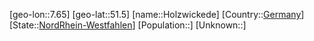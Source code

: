 ﻿---
location: [51.5,7.65]
type: City
tags:
- geo/City


SpocWebEntityId: 31008
isDeleted: false
confidential: public

---
[geo-lon::7.65]
[geo-lat::51.5]
[name::Holzwickede]
[Country::[Germany](geo/Continent/Europe/Germany.md)]
[State::[NordRhein-Westfahlen](NordRhein-Westfahlen)]
[Population::]
[Unknown::]

